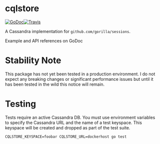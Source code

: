 # cqlstore

[![GoDoc][godoc-badge]][godoc][![Travis][travis-badge]][travis]

A Cassandra implementation for `github.com/gorilla/sessions`.

Example and API references on GoDoc

# Stability Note

This package has not yet been tested in a production environment. I do not
expect any breaking changes or significant performance issues but until it has
been tested in the wild this notice will remain.

# Testing

Tests require an active Cassandra DB. You must use environment variables to
specify the Cassandra URL and the name of a test keyspace. This keyspace will
be created and dropped as part of the test suite.

    CQLSTORE_KEYSPACE=foobar CQLSTORE_URL=dockerhost go test

[godoc]: https://godoc.org/github.com/jcbwlkr/cqlstore "GoDoc"
[godoc-badge]: https://godoc.org/github.com/jcbwlkr/cqlstore?status.svg "GoDoc Badge"
[travis]: https://travis-ci.org/jcbwlkr/cqlstore "Travis"
[travis-badge]: https://travis-ci.org/jcbwlkr/cqlstore.svg?branch=travis "Travis Badge"
